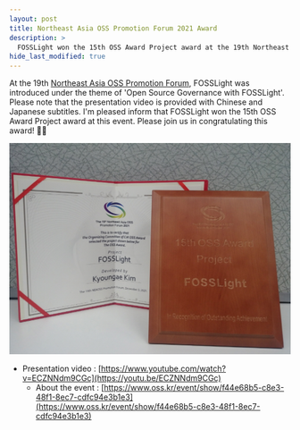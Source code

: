 ```yaml
---
layout: post
title: Northeast Asia OSS Promotion Forum 2021 Award
description: >
  FOSSLight won the 15th OSS Award Project award at the 19th Northeast Asia OSS Promotion Forum.
hide_last_modified: true
---
```


At the 19th [Northeast Asia OSS Promotion Forum](https://www.oss.kr/nea_forum), FOSSLight was introduced under the theme of 'Open Source Governance with FOSSLight'. Please note that the presentation video is provided with Chinese and Japanese subtitles. I'm pleased inform that FOSSLight won the 15th OSS Award Project award at this event. Please join us in congratulating this award! 🎊🎉

![](../../assets/img/news/FOSSLight_oss_award_project.jpg)

- Presentation video : [https://www.youtube.com/watch?v=ECZNNdm9CGc](https://youtu.be/ECZNNdm9CGc)
  - About the event : [https://www.oss.kr/event/show/f44e68b5-c8e3-48f1-8ec7-cdfc94e3b1e3](https://www.oss.kr/event/show/f44e68b5-c8e3-48f1-8ec7-cdfc94e3b1e3)
